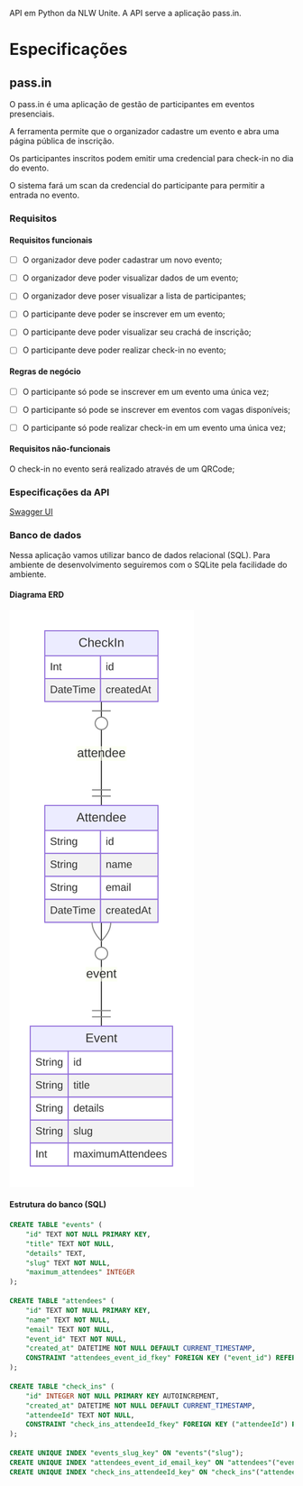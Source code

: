 API em Python da NLW Unite. A API serve a aplicação pass.in.

Especificações
==============

pass.in
-------

O pass.in é uma aplicação de gestão de participantes em eventos presenciais.

A ferramenta permite que o organizador cadastre um evento e abra uma página pública de inscrição.

Os participantes inscritos podem emitir uma credencial para check-in no dia do evento.

O sistema fará um scan da credencial do participante para permitir a entrada no evento.

### Requisitos

#### Requisitos funcionais

- [ ] O organizador deve poder cadastrar um novo evento;

- [ ] O organizador deve poder visualizar dados de um evento;

- [ ] O organizador deve poser visualizar a lista de participantes;

- [ ] O participante deve poder se inscrever em um evento;

- [ ] O participante deve poder visualizar seu crachá de inscrição;

- [ ] O participante deve poder realizar check-in no evento;

#### Regras de negócio

- [ ] O participante só pode se inscrever em um evento uma única vez;

- [ ] O participante só pode se inscrever em eventos com vagas disponíveis;

- [ ] O participante só pode realizar check-in em um evento uma única vez;

#### Requisitos não-funcionais

O check-in no evento será realizado através de um QRCode;

### Especificações da API

[Swagger UI](https://nlw-unite-nodejs.onrender.com/docs/static/index.html)

### Banco de dados

Nessa aplicação vamos utilizar banco de dados relacional (SQL). Para ambiente de desenvolvimento seguiremos com o SQLite pela facilidade do ambiente.

#### Diagrama ERD

![](erd.svg)



#### Estrutura do banco (SQL)
``` sql
CREATE TABLE "events" (
    "id" TEXT NOT NULL PRIMARY KEY,
    "title" TEXT NOT NULL,
    "details" TEXT,
    "slug" TEXT NOT NULL,
    "maximum_attendees" INTEGER
);

CREATE TABLE "attendees" (
    "id" TEXT NOT NULL PRIMARY KEY,
    "name" TEXT NOT NULL,
    "email" TEXT NOT NULL,
    "event_id" TEXT NOT NULL,
    "created_at" DATETIME NOT NULL DEFAULT CURRENT_TIMESTAMP,
    CONSTRAINT "attendees_event_id_fkey" FOREIGN KEY ("event_id") REFERENCES "events" ("id") ON DELETE RESTRICT ON UPDATE CASCADE
);

CREATE TABLE "check_ins" (
    "id" INTEGER NOT NULL PRIMARY KEY AUTOINCREMENT,
    "created_at" DATETIME NOT NULL DEFAULT CURRENT_TIMESTAMP,
    "attendeeId" TEXT NOT NULL,
    CONSTRAINT "check_ins_attendeeId_fkey" FOREIGN KEY ("attendeeId") REFERENCES "attendees" ("id") ON DELETE RESTRICT ON UPDATE CASCADE
);

CREATE UNIQUE INDEX "events_slug_key" ON "events"("slug");
CREATE UNIQUE INDEX "attendees_event_id_email_key" ON "attendees"("event_id", "email");
CREATE UNIQUE INDEX "check_ins_attendeeId_key" ON "check_ins"("attendeeId");
```